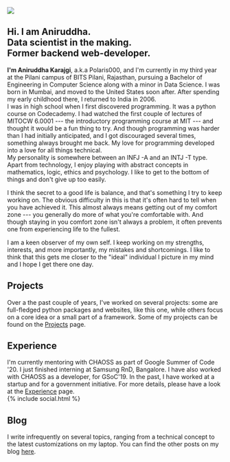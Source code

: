 <!-- <img src='new.jgp' alt="background" class="bg" /> -->
<div class="banner-display banner-head">
  <img id="aboutpagepic" src="/images/profile.jpg" >
  <h2 float:right class="main-intro">Hi. I am Aniruddha.<br>
    Data scientist in the making.<br>
    Former backend web-developer.</h2>
  
</div>

<div class="banner-display banner-about">	
  <b>I'm Aniruddha Karajgi</b>, a.k.a Polaris000, and I'm currently in my third year at the Pilani campus of BITS Pilani, Rajasthan, pursuing a Bachelor of Engineering in Computer Science along with a minor in Data Science. I was born in Mumbai, and moved to the United States soon after. After spending my early childhood there, I returned to India in 2006.

  <br>
  I was in high school when I first discovered programming. It was a python course on Codecademy. I had watched the first couple of lectures of MITOCW 6.0001 --- the introductory programming course at MIT --- and thought it would be a fun thing to try. And though programming was harder than I had initially anticipated, and I got discouraged several times, something always brought me back. My love for programming developed into a love for all things technical.

  <br>
  My personality is somewhere between an INFJ -A and an INTJ -T type.  Apart from technology, I enjoy playing with abstract concepts in mathematics, logic, ethics and psychology. I like to get to the bottom of things and don't give up too easily. 
  <br>

  I think the secret to a good life is balance, and that's something I try to keep working on. The obvious difficulty in this is that it's often hard to tell when you have achieved it. This almost always means getting out of my comfort zone --- you generally do more of what you're comfortable with. And though staying in you comfort zone isn't always a problem, it often prevents one from experiencing life to the fullest.
  <br>

  I am a keen observer of my own self. I keep working on my strengths, interests, and more importantly, my mistakes and shortcomings. I like to think that this gets me closer to the "ideal" individual I picture in my mind and I hope I get there one day.
</div>


<div class="banner-projectsexperience">
  <!-- projects -->
  <div class="banner-display banner-projects">
    <h2>Projects</h2>
      Over a the past couple of years, I've worked on several projects: some are full-fledged python packages and websites, like this one, while others focus on a core idea or a small  part of a framework. Some of my projects can be found on the  <a href="/projects/">Projects</a> page. 
  </div>

<!-- experience -->
  <div class="banner-display banner-experience">
    <h2>Experience</h2>
      I'm currently mentoring with CHAOSS as part of Google Summer of Code '20. I just finished interning at Samsung RnD, Bangalore. I have also worked with CHAOSS as a developer, for GSoC'19. In the past, I have worked at a startup  and for a government initiative. For more details, please have a look at the <a href="/experience/">Experience</a> page.
  </div>
</div>

<!-- contact social icons -->
<div class="banner-display banner-social">
  <div id="shrinkicons">
    {% include social.html %}
  </div>
</div>


<div class="banner-projectsexperience">

  <!-- blog -->
  <div class="banner-display banner-experience">
    <h2>Blog</h2>

  I write infrequently on several topics, ranging from a technical concept to the latest customizations on my laptop.
  You can find the other posts on my blog <a href="/blog/">here</a>.
  </div>
      
  </div>
</div>
